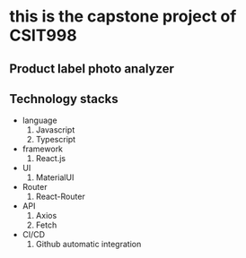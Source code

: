 # this is the capstone project of CSIT998

## Product label photo analyzer

## Technology stacks

- language
  1. Javascript
  2. Typescript
- framework
  1. React.js
- UI
  1. MaterialUI
- Router
  1. React-Router
- API
  1. Axios
  2. Fetch
- CI/CD
  1. Github automatic integration
     
